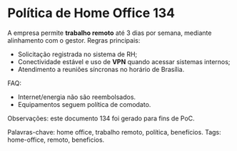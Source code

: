 # Política de Home Office 134

A empresa permite **trabalho remoto** até 3 dias por semana, mediante alinhamento com o gestor.
Regras principais:
- Solicitação registrada no sistema de RH;
- Conectividade estável e uso de **VPN** quando acessar sistemas internos;
- Atendimento a reuniões síncronas no horário de Brasília.

FAQ:
- Internet/energia não são reembolsados.
- Equipamentos seguem política de comodato.

Observações: este documento 134 foi gerado para fins de PoC.

Palavras-chave: home office, trabalho remoto, política, benefícios.
Tags: home-office, remoto, beneficios.
